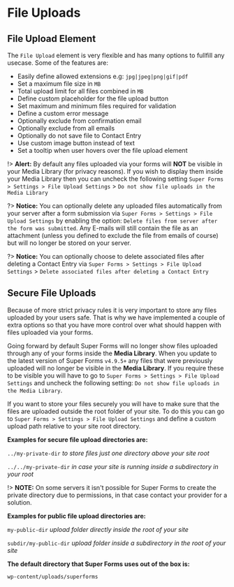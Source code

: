 # File Uploads

## File Upload Element

The `File Upload` element is very flexible and has many options to fullfill any usecase. Some of the features are:

* Easily define allowed extensions e.g: `jpg|jpeg|png|gif|pdf`
* Set a maximum file size in `MB`
* Total upload limit for all files combined in `MB`
* Define custom placeholder for the file upload button
* Set maximum and minimum files required for validation
* Define a custom error message
* Optionally exclude from confirmation email
* Optionally exclude from all emails
* Optionally do not save file to Contact Entry
* Use custom image button instead of text
* Set a tooltip when user hovers over the file upload element

!> **Alert:** By default any files uploaded via your forms will **NOT** be visible in your Media Library (for privacy reasons). If you wish to display them inside your Media Library then you can uncheck the following setting `Super Forms > Settings > File Upload Settings` > `Do not show file uploads in the Media Library`

?> **Notice:** You can optionally delete any uploaded files automatically from your server after a form submission via `Super Forms > Settings > File Upload Settings` by enabling the option: `Delete files from server after the form was submitted`. Any E-mails will still contain the file as an attachment (unless you defined to exclude the file from emails of course) but will no longer be stored on your server.

?> **Notice:** You can optionally choose to delete associated files after deleting a Contact Entry via `Super Forms > Settings > File Upload Settings` > `Delete associated files after deleting a Contact Entry`

## Secure File Uploads

Because of more strict privacy rules it is very important to store any files uploaded by your users safe.
That is why we have implemented a couple of extra options so that you have more control over what should happen with files uploaded via your forms.

Going forward by default Super Forms will no longer show files uploaded through any of your forms inside the **Media Library**.
When you update to the latest version of Super Forms `v4.9.5+` any files that were previously uploaded will no longer be visible in the **Media Library**.
If you require these to be visible you will have to go to `Super Forms > Settings > File Upload Settings` and uncheck the following setting: `Do not show file uploads in the Media Library`.

If you want to store your files securely you will have to make sure that the files are uploaded outside the root folder of your site. To do this you can go to `Super Forms > Settings > File Upload Settings` and define a custom upload path relative to your site root directory.

**Examples for secure file upload directories are:**

`../my-private-dir` _to store files just one directory above your site root_

`../../my-private-dir` _in case your site is running inside a subdirectory in your root_

!> **NOTE:** On some servers it isn't possible for Super Forms to create the private directory due to permissions, in that case contact your provider for a solution.

**Examples for public file upload directories are:**

`my-public-dir` _upload folder directly inside the root of your site_

`subdir/my-public-dir` _upload folder inside a subdirectory in the root of your site_

**The default directory that Super Forms uses out of the box is:**

`wp-content/uploads/superforms`
